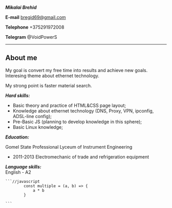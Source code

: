 ***Mikalai Brehid***

**E-mail** bregid69@gmail.com

**Telephone** +375291972008

**Telegram** @VoidPowerS    


---

**About me**
---

My goal is convert my free time into results and achieve new goals. Interesing theme about ethernet technology.

My strong point is faster material search.

***Hard skills:***  
* Basic theory and practice of HTML&CSS page layout;    
* Knowledge about ethernet technology (DNS, Proxy, VPN, ipconfig, ADSL-line config);    
* Pre-Basic JS (planning to develop knowledge in this sphere);  
* Basic Linux knowledge;    

***Education:***

Gomel State Professional Lyceum of Instrument Engineering

- 2011-2013
Electromechanic of trade and refrigeration equipment    

***Language skills:***  
English - A2

    ```//javascript
            const multiple = (a, b) => {
                a * b
            }

    ```